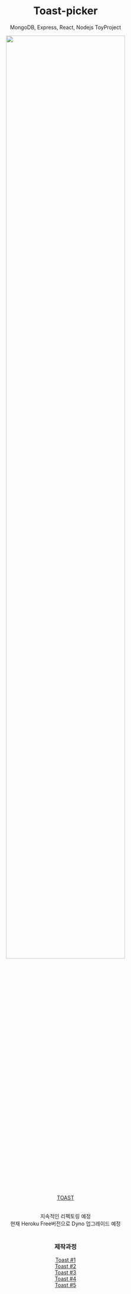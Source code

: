 <div align="center">
<h1>Toast-picker</h1>

MongoDB, Express, React, Nodejs  ToyProject


<img width="80%" src="https://user-images.githubusercontent.com/96166013/190034457-8ef3b3e6-ce44-48a8-bc1b-4cd962abaaf1.gif"/>

<a href="https://toast-picker.herokuapp.com/" target="_blanket">TOAST</a>

<br/>
지속적인 리펙토링 예정
<br/>
현재 Heroku Free버전으로 Dyno 업그레이드 예정
<br/>
<br/>
<h3>제작과정</h3>
<a href="https://berry-aries-40a.notion.site/Toy-Project-1-e25fef26a19c4d299381f3c903adea89" target="_blanket">Toast #1</a>
<br/>
<a href="https://berry-aries-40a.notion.site/Toy-Project-2-e3de4bbc67d24303961b9612b084488c" target="_blanket">Toast #2</a>
<br/>
<a href="https://berry-aries-40a.notion.site/Toy-Project-3-2d7b63542aeb4a28abb8054fb279e9f7" target="_blanket">Toast #3</a>
<br/>
<a href="https://berry-aries-40a.notion.site/Toy-Project-4-ed2dcc4428184115b33eeb6ce0cd5073" target="_blanket">Toast #4</a>
<br/>
<a href="https://berry-aries-40a.notion.site/Toy-Project-5-a3d697da35b84d67afda3a59a7a3ca23" target="_blanket">Toast #5</a>

</div>


